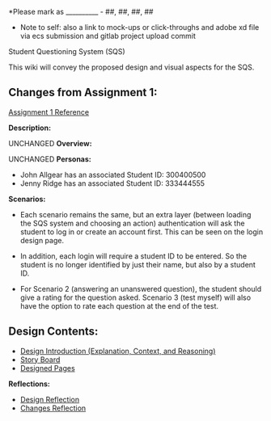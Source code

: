 *Please mark as __________ - ##, ##, ##, ##
* Note to self: also a link to mock-ups or click-throughs and adobe xd file via ecs submission and gitlab project upload commit

Student Questioning System (SQS)

This wiki will convey the proposed design and visual aspects for the SQS. 

## Changes from Assignment 1:

[Assignment 1 Reference](https://gitlab.ecs.vuw.ac.nz/andrewelli/swen-303/-/wikis/Assignment-1-Home)

**Description:**

UNCHANGED
**Overview:**

UNCHANGED
**Personas:**

*  John Allgear has an associated Student ID: 300400500
*  Jenny Ridge has an associated Student ID: 333444555

**Scenarios:**

*  Each scenario remains the same, but an extra layer (between loading the SQS system and choosing an action) authentication will ask the student to log in or create an account first. This can be seen on the login design page.

*  In addition, each login will require a student ID to be entered. So the student is no longer identified by just their name, but also by a student ID.

*  For Scenario 2 (answering an unanswered question), the student should give a rating for the question asked. Scenario 3 (test myself) will also have the option to rate each question at the end of the test.

## Design Contents:

*  [Design Introduction (Explanation, Context, and Reasoning)](https://gitlab.ecs.vuw.ac.nz/andrewelli/swen-303/-/wikis/Design/Design-Explanation)
*  [Story Board](https://gitlab.ecs.vuw.ac.nz/andrewelli/swen-303/-/wikis/Design/Story-Board)
*  [Designed Pages](https://gitlab.ecs.vuw.ac.nz/andrewelli/swen-303/-/wikis/Design/Designed-Pages)


**Reflections:**
*  [Design Reflection](https://gitlab.ecs.vuw.ac.nz/andrewelli/swen-303/-/wikis/Reflections/Design-Reflection)
*  [Changes Reflection](https://gitlab.ecs.vuw.ac.nz/andrewelli/swen-303/-/wikis/Reflections/Changes-Reflection)